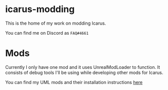 # icarus-modding

This is the home of my work on modding Icarus.

You can find me on Discord as `FAQ#4661`

# Mods

Currently I only have one mod and it uses UnrealModLoader to function. It consists of debug tools I'll be using while developing other mods for Icarus.

You can find my UML mods and their installation instructions [here](UML/README.md)
